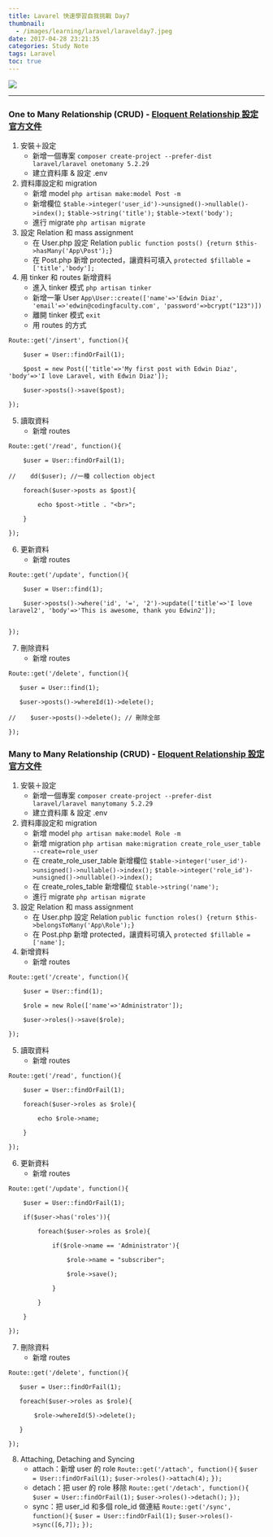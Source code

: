 ```yaml
---
title: Lavarel 快速學習自我挑戰 Day7
thumbnail:
  - /images/learning/laravel/laravelday7.jpeg
date: 2017-04-28 23:21:35
categories: Study Note
tags: Laravel
toc: true
---
```

<img src="/images/learning/laravel/laravelday7.jpeg">

***
### One to Many Relationship (CRUD) - [Eloquent Relationship 設定官方文件](https://laravel.com/docs/5.2/eloquent-relationships)
1. 安裝＋設定
    - 新增一個專案
    `composer create-project --prefer-dist laravel/laravel onetomany 5.2.29`
    - 建立資料庫 & 設定 .env
2. 資料庫設定和 migration
    - 新增 model
    `php artisan make:model Post -m`
    - 新增欄位
    `$table->integer('user_id')->unsigned()->nullable()->index();`
    `$table->string('title');`
    `$table->text('body');`
    - 進行 migrate
    `php artisan migrate`
3. 設定 Relation 和 mass assignment
    - 在 User.php 設定 Relation
    `public function posts() {return $this->hasMany('App\Post');}`
    - 在 Post.php 新增 protected，讓資料可填入
    `protected $fillable = ['title','body'];`
4. 用 tinker 和 routes 新增資料
    - 進入 tinker 模式
    `php artisan tinker`
    - 新增一筆 User
    `App\User::create(['name'=>'Edwin Diaz', 'email'=>'edwin@codingfaculty.com', 'password'=>bcrypt("123")])`
    - 離開 tinker 模式
    `exit`
    - 用 routes 的方式
```
Route::get('/insert', function(){

    $user = User::findOrFail(1);

    $post = new Post(['title'=>'My first post with Edwin Diaz', 'body'=>'I love Laravel, with Edwin Diaz']);
    
    $user->posts()->save($post);
    
});
```
5. 讀取資料
    - 新增 routes
```
Route::get('/read', function(){

    $user = User::findOrFail(1);

//    dd($user); //一種 collection object

    foreach($user->posts as $post){

        echo $post->title . "<br>";

    }

});
```
6. 更新資料
    - 新增 routes
```
Route::get('/update', function(){

    $user = User::find(1);

    $user->posts()->where('id', '=', '2')->update(['title'=>'I love laravel2', 'body'=>'This is awesome, thank you Edwin2']);


});
```
7. 刪除資料
    - 新增 routes
```
Route::get('/delete', function(){

   $user = User::find(1);

   $user->posts()->whereId(1)->delete();

//    $user->posts()->delete(); // 刪除全部

});
```
### Many to Many Relationship (CRUD) - [Eloquent Relationship 設定官方文件](https://laravel.com/docs/5.2/eloquent-relationships)
1. 安裝＋設定
    - 新增一個專案
    `composer create-project --prefer-dist laravel/laravel manytomany 5.2.29`
    - 建立資料庫 & 設定 .env
2. 資料庫設定和 migration
    - 新增 model
    `php artisan make:model Role -m`
    - 新增 migration
    `php artisan make:migration create_role_user_table --create=role_user`
    - 在 create\_role\_user_table 新增欄位
    `$table->integer('user_id')->unsigned()->nullable()->index();`
    `$table->integer('role_id')->unsigned()->nullable()->index();`
    - 在 create\_roles_table 新增欄位
    `$table->string('name');`
    - 進行 migrate
    `php artisan migrate`
3. 設定 Relation 和 mass assignment
    - 在 User.php 設定 Relation
    `public function roles() {return $this->belongsToMany('App\Role');}`
    - 在 Post.php 新增 protected，讓資料可填入
    `protected $fillable = ['name'];`
4. 新增資料
    - 新增 routes
```
Route::get('/create', function(){

    $user = User::find(1);

    $role = new Role(['name'=>'Administrator']);

    $user->roles()->save($role);

});
```
5. 讀取資料
    - 新增 routes
```
Route::get('/read', function(){

    $user = User::findOrFail(1);

    foreach($user->roles as $role){

        echo $role->name;

    }

});
```
6. 更新資料
    - 新增 routes
```
Route::get('/update', function(){

    $user = User::findOrFail(1);

    if($user->has('roles')){

        foreach($user->roles as $role){

            if($role->name == 'Administrator'){

                $role->name = "subscriber";

                $role->save();

            }

        }

    }

});
```
7. 刪除資料
    - 新增 routes
```
Route::get('/delete', function(){

   $user = User::findOrFail(1);

   foreach($user->roles as $role){

       $role->whereId(5)->delete();

   }

});
```
8. Attaching, Detaching and Syncing
    - attach：新增 user 的 role
    `Route::get('/attach', function(){`
        `$user = User::findOrFail(1);`
        `$user->roles()->attach(4);`
    `});`
    - detach：把 user 的 role 移除
    `Route::get('/detach', function(){`
        `$user = User::findOrFail(1);`
        `$user->roles()->detach();`
    `});`
    - sync：把 user\_id 和多個 role_id 做連結
    `Route::get('/sync', function(){`
        `$user = User::findOrFail(1);`
        `$user->roles()->sync([6,7]);`
    `});`

    






